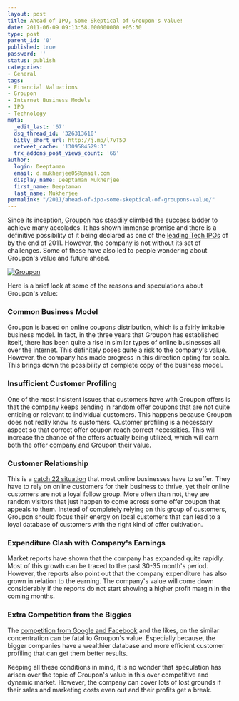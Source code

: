 ```yaml
---
layout: post
title: Ahead of IPO, Some Skeptical of Groupon's Value!
date: 2011-06-09 09:13:58.000000000 +05:30
type: post
parent_id: '0'
published: true
password: ''
status: publish
categories:
- General
tags:
- Financial Valuations
- Groupon
- Internet Business Models
- IPO
- Technology
meta:
  _edit_last: '67'
  dsq_thread_id: '326313610'
  bitly_short_url: http://j.mp/l7vT5O
  retweet_cache: '1309584529:3'
  trx_addons_post_views_count: '66'
author:
  login: Deeptaman
  email: d.mukherjee05@gmail.com
  display_name: Deeptaman Mukherjee
  first_name: Deeptaman
  last_name: Mukherjee
permalink: "/2011/ahead-of-ipo-some-skeptical-of-groupons-value/"
---
```

<p>Since its inception, <a href="http://www.groupon.com/">Groupon</a> has steadily climbed the success ladder to achieve many accolades. It has shown immense promise and there is a definitive possibility of it being declared as one of the <a href="http://images.businessweek.com/slideshows/20110415/the-next-wave-of-tech-ipos/slides/9">leading Tech IPOs</a> of by the end of 2011. However, the company is not without its set of challenges. Some of these have also led to people wondering about Groupon's value and future ahead.</p>

<p><a href="http://www.groupon.com/"><img src="/static/2011/06/groupon-logo.jpg" alt="Groupon" class="alignright" /></a></p>
<p>Here is a brief look at some of the reasons and speculations about Groupon's value:</p>
<h3>Common Business Model</h3>
<p>Groupon is based on online coupons distribution, which is a fairly imitable business model. In fact, in the three years that Groupon has established itself, there has been quite a rise in similar types of online businesses all over the internet. This definitely poses quite a risk to the company's value. However, the company has made progress in this direction opting for scale. This brings down the possibility of complete copy of the business model.</p>
<h3>Insufficient Customer Profiling</h3>
<p>One of the most insistent issues that customers have with Groupon offers is that the company keeps sending in random offer coupons that are not quite enticing or relevant to individual customers. This happens because Groupon does not really know its customers. Customer profiling is a necessary aspect so that correct offer coupon reach correct necessities. This will increase the chance of the offers actually being utilized, which will earn both the offer company and Groupon their value.      </p>
<h3>Customer Relationship</h3>
<p>This is a <a href="http://en.wikipedia.org/wiki/Catch-22">catch 22 situation</a> that most online businesses have to suffer. They have to rely on online customers for their business to thrive, yet their online customers are not a loyal follow group. More often than not, they are random visitors that just happen to come across some offer coupon that appeals to them. Instead of completely relying on this group of customers, Groupon should focus their energy on local customers that can lead to a loyal database of customers with the right kind of offer cultivation.</p>
<h3>Expenditure Clash with Company's Earnings</h3>
<p>Market reports have shown that the company has expanded quite rapidly. Most of this growth can be traced to the past 30-35 month's period. However, the reports also point out that the company expenditure has also grown in relation to the earning. The company's value will come down considerably if the reports do not start showing a higher profit margin in the coming months.</p>
<h3>Extra Competition from the Biggies</h3>
<p>The <a href="http://www.digitaltrends.com/social-media/google-offers-vs-groupon-vs-facebook-deals/">competition from Google and Facebook</a> and the likes, on the similar concentration can be fatal to Groupon's value. Especially because, the bigger companies have a wealthier database and more efficient customer profiling that can get them better results.</p>
<p>Keeping all these conditions in mind, it is no wonder that speculation has arisen over the topic of Groupon's value in this over competitive and dynamic market. However, the company can cover lots of lost grounds if their sales and marketing costs even out and their profits get a break.</p>
